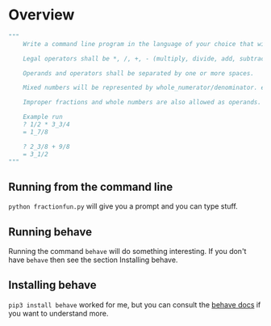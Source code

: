 # Overview

```Python
"""
    Write a command line program in the language of your choice that will take operations on fractions as an input and produce a fractional result.

    Legal operators shall be *, /, +, - (multiply, divide, add, subtract).

    Operands and operators shall be separated by one or more spaces.

    Mixed numbers will be represented by whole_numerator/denominator. e.g. "3_1/4".

    Improper fractions and whole numbers are also allowed as operands.

    Example run
    ? 1/2 * 3_3/4
    = 1_7/8

    ? 2_3/8 + 9/8
    = 3_1/2
"""
```

## Running from the command line

`python fractionfun.py` will give you a prompt and you can type stuff.

## Running behave

Running the command `behave` will do something interesting. If you don't have `behave` then see the section Installing behave.

## Installing behave

`pip3 install behave` worked for me, but you can consult the [behave docs](https://behave.readthedocs.io/en/latest/) if you want to understand more.